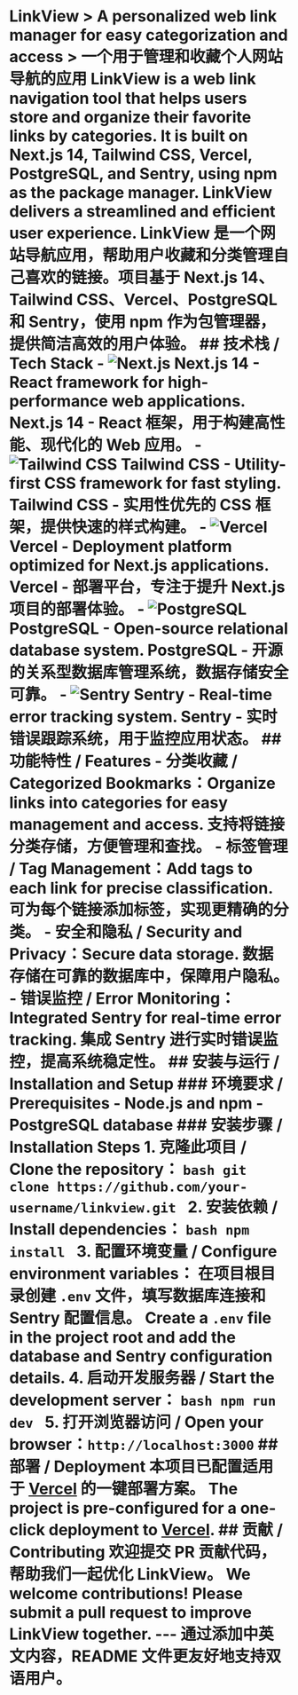 # LinkView > A personalized web link manager for easy categorization and access > 一个用于管理和收藏个人网站导航的应用 **LinkView** is a web link navigation tool that helps users store and organize their favorite links by categories. It is built on **Next.js 14**, **Tailwind CSS**, **Vercel**, **PostgreSQL**, and **Sentry**, using npm as the package manager. LinkView delivers a streamlined and efficient user experience. **LinkView** 是一个网站导航应用，帮助用户收藏和分类管理自己喜欢的链接。项目基于 **Next.js 14**、**Tailwind CSS**、**Vercel**、**PostgreSQL** 和 **Sentry**，使用 npm 作为包管理器，提供简洁高效的用户体验。 ## 技术栈 / Tech Stack - ![Next.js](https://img.shields.io/badge/Next.js-14-black?logo=next.js&logoColor=white) **Next.js 14** - React framework for high-performance web applications. **Next.js 14** - React 框架，用于构建高性能、现代化的 Web 应用。 - ![Tailwind CSS](https://img.shields.io/badge/Tailwind%20CSS-3.0-blue?logo=tailwind-css&logoColor=white) **Tailwind CSS** - Utility-first CSS framework for fast styling. **Tailwind CSS** - 实用性优先的 CSS 框架，提供快速的样式构建。 - ![Vercel](https://img.shields.io/badge/Vercel-Platform-black?logo=vercel&logoColor=white) **Vercel** - Deployment platform optimized for Next.js applications. **Vercel** - 部署平台，专注于提升 Next.js 项目的部署体验。 - ![PostgreSQL](https://img.shields.io/badge/PostgreSQL-Database-336791?logo=postgresql&logoColor=white) **PostgreSQL** - Open-source relational database system. **PostgreSQL** - 开源的关系型数据库管理系统，数据存储安全可靠。 - ![Sentry](https://img.shields.io/badge/Sentry-Monitoring-362D59?logo=sentry&logoColor=white) **Sentry** - Real-time error tracking system. **Sentry** - 实时错误跟踪系统，用于监控应用状态。 ## 功能特性 / Features - **分类收藏 / Categorized Bookmarks**：Organize links into categories for easy management and access. 支持将链接分类存储，方便管理和查找。 - **标签管理 / Tag Management**：Add tags to each link for precise classification. 可为每个链接添加标签，实现更精确的分类。 - **安全和隐私 / Security and Privacy**：Secure data storage. 数据存储在可靠的数据库中，保障用户隐私。 - **错误监控 / Error Monitoring**：Integrated Sentry for real-time error tracking. 集成 Sentry 进行实时错误监控，提高系统稳定性。 ## 安装与运行 / Installation and Setup ### 环境要求 / Prerequisites - Node.js and npm - PostgreSQL database ### 安装步骤 / Installation Steps 1. **克隆此项目 / Clone the repository**： ```bash git clone https://github.com/your-username/linkview.git ``` 2. **安装依赖 / Install dependencies**： ```bash npm install ``` 3. **配置环境变量 / Configure environment variables**： 在项目根目录创建 `.env` 文件，填写数据库连接和 Sentry 配置信息。 Create a `.env` file in the project root and add the database and Sentry configuration details. 4. **启动开发服务器 / Start the development server**： ```bash npm run dev ``` 5. **打开浏览器访问 / Open your browser**：`http://localhost:3000` ## 部署 / Deployment 本项目已配置适用于 [Vercel](https://vercel.com/) 的一键部署方案。 The project is pre-configured for a one-click deployment to [Vercel](https://vercel.com/). ## 贡献 / Contributing 欢迎提交 PR 贡献代码，帮助我们一起优化 LinkView。 We welcome contributions! Please submit a pull request to improve LinkView together. --- 通过添加中英文内容，README 文件更友好地支持双语用户。
